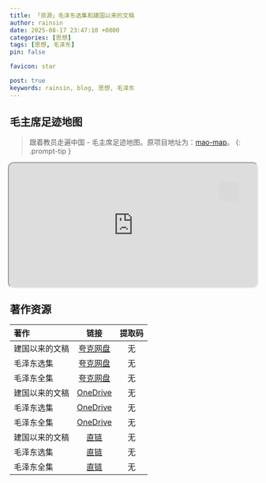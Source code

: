 ```yaml
---
title: 「资源」毛泽东选集和建国以来的文稿
author: rainsin
date: 2025-08-17 23:47:10 +0800
categories: [思想]
tags: [思想, 毛泽东]
pin: false

favicon: star

post: true
keywords: rainsin, blog, 思想, 毛泽东
---
```


<style>
#access-tags,#panel-wrapper,#access-lastmod{
    display: none;
}
#core-wrapper, #tail-wrapper {
    width: 100%;
    padding-right: 0 !important;
    padding-left: 0 !important;
}

.mandelbrot-box{
    position: absolute;
    width: 100%;
    height: 100%;
    top: 0;
    right: 0;
}

.mandelbrot-box[data-screen="no"]{
    border-radius: 12px;
}

.mandelbrot-out-box{
    position: relative;
    width: 100%;
    transition: all .4s ease-in-out;
    z-index: 100000;
}

.mandelbrot-out-box[data-screen="all"]{
    position: fixed;
    top: 0;
    left: 0;
    right: 0;
    bottom: 0;
}

.mandelbrot-out-box[data-screen="no"]{
    position: relative;
    top: 0;
    left: 0;
    aspect-ratio: 2/1;
    margin-bottom: 20px;
}

.screen-mandelbrot{
    position: absolute;
    top: 40px;
    right: 40px;
    width: 40px;
    height: 40px;
    background-color: rgb(217, 217, 217);
    border-radius: 8px;
    display: flex;
    justify-content: center;
    align-content: center;
    flex-wrap: nowrap;
    background-size: cover;
    background-position: center;
}

.screen-mandelbrot[data-screen="all"]{
    background-image: url(https://rainsin-1305486451.file.myqcloud.com/rainsin-blog/img/icon/%E9%80%80%E5%87%BA%E5%85%A8%E5%B1%8F.png);
}

.screen-mandelbrot[data-screen="no"]{
    background-image: url(https://rainsin-1305486451.file.myqcloud.com/rainsin-blog/img/icon/%E5%85%A8%E5%B1%8F.png);
}
</style>

<style>
        @import url('https://cdn.rainsin.cn/草檀斋毛泽东字体/result.css');
        
        .quote-banner {
            position: relative;
            background: linear-gradient(120deg, #d32f2f 0%, #b71c1c 100%);
            padding: 30px 20px;
            margin: 20px 0;
            border-radius: 8px;
            box-shadow: 0 4px 20px rgba(211, 47, 47, 0.2);
            overflow: hidden;
        }
        
        .quote-banner::before {
            content: '';
            position: absolute;
            top: 0;
            left: 0;
            right: 0;
            bottom: 0;
            background: linear-gradient(45deg, transparent 48%, rgba(255,255,255,0.05) 49%, rgba(255,255,255,0.05) 51%, transparent 52%);
            pointer-events: none;
        }
        
        .quote-content {
            position: relative;
            z-index: 2;
            max-width: 700px;
            margin: 0 auto;
            text-align: center;
        }
        
        .quote-mark {
            color: rgba(255, 255, 255, 0.3);
            font-size: 4em;
            line-height: 0.5;
            font-family: Georgia, serif;
        }
        
        .quote-text {
            font-size: 1.5em;
            font-weight: 600;
            color: #ffffff;
            text-shadow: 0 2px 4px rgba(0, 0, 0, 0.3);
            line-height: 1.6;
            margin: 20px 0;
            letter-spacing: 1px;
        }
        
        .quote-author {
            font-family: '草檀斋毛泽东字体', serif;
            font-size: 1em;
            font-weight: 400;
            color: rgba(255, 255, 255, 0.9);
            text-align: right;
            margin-top: 20px;
            letter-spacing: 2px;
        }
        
        .quote-author::before {
            content: "—— ";
            color: rgba(255, 255, 255, 0.6);
        }
        
        .accent-line {
            width: 60px;
            height: 3px;
            background: rgba(255, 255, 255, 0.8);
            margin: 15px auto;
            border-radius: 2px;
        }
        
        @media (max-width: 768px) {
            .quote-banner {
                padding: 25px 15px;
                margin: 15px 0;
            }
            
            .quote-text {
                font-size: 1.2em;
                letter-spacing: 0.5px;
            }
            
            .quote-author {
                font-size: 0.9em;
                letter-spacing: 1px;
            }
            
            .quote-mark {
                font-size: 3em;
            }
        }
        
        /* 适配深色主题 */
        @media (prefers-color-scheme: dark) {
            .quote-banner {
                box-shadow: 0 4px 20px rgba(211, 47, 47, 0.3);
            }
        }
        
        /* 更柔和的变体 */
        .quote-banner.soft {
            background: linear-gradient(120deg, #c62828 0%, #ad1457 100%);
            box-shadow: 0 4px 20px rgba(198, 40, 40, 0.15);
        }
        
        /* 极简变体 */
        .quote-banner.minimal {
            background: #c62828;
            box-shadow: none;
            border-left: 4px solid #ffffff;
        }
    </style>

<h2>
<i class="fa-solid fa-map-location-dot"></i> 毛主席足迹地图
</h2>

> 跟着教员走遍中国 - 毛主席足迹地图。原项目地址为：[mao-map](https://github.com/sansan0/mao-map)。
{: .prompt-tip }

<div class="mandelbrot-out-box " id="mandelbrot-out-box" data-screen="no">
<iframe src="https://mao.rainsin.cn" class="mandelbrot-box" id="mandelbrot-box" data-screen="no"></iframe>
<div class="screen-mandelbrot " id="screen-mandelbrot" data-screen="no">
  
</div>
</div>

## 著作资源

| 著作                     | 链接          | 提取码 |
| :--------------------------- | :---------------: | :------: |
| 建国以来的文稿            | [夸克网盘](https://pan.quark.cn/s/e992ad7d3c39)   | 无 |
| 毛泽东选集               | [夸克网盘](https://pan.quark.cn/s/2b041306f3c0)   | 无 |
| 毛泽东全集               | [夸克网盘](https://pan.quark.cn/s/19cca8ae871a)   | 无 |
| 建国以来的文稿            | [OneDrive](https://1drv.ms/u/c/85534a39c5d9ab87/EXU_8mp-PKxGg8b8gKIKOq4ByiHuTw7ahMnpJltSwXF3TQ?e=W1QM2M)   | 无 |
| 毛泽东选集               | [OneDrive](https://1drv.ms/u/c/85534a39c5d9ab87/EeAX9W6NuX1CjiYmmi0w2RcB8fjTRivVH-990zhLQCbgsQ?e=qMDzFl)   | 无 |
| 毛泽东全集               | [OneDrive](https://1drv.ms/u/c/85534a39c5d9ab87/EcBafbZ_5ntKk7UfPAY7EqYBJEkO90weXMkNiWw0I7qYxw?e=dmx7yR)   | 无 |
| 建国以来的文稿            | [直链](https://dlink.host/1drv/aHR0cHM6Ly8xZHJ2Lm1zL3UvYy84NTUzNGEzOWM1ZDlhYjg3L0VYVV84bXAtUEt4R2c4YjhnS0lLT3E0QnlpSHVUdzdhaE1ucEpsdFN3WEYzVFE_ZT1XMVFNMk0.7z)   | 无 |
| 毛泽东选集               | [直链](https://dlink.host/1drv/aHR0cHM6Ly8xZHJ2Lm1zL3UvYy84NTUzNGEzOWM1ZDlhYjg3L0VlQVg5VzZOdVgxQ2ppWW1taTB3MlJjQjhmalRSaXZWSC05OTB6aExRQ2Jnc1E_ZT1xTUR6Rmw.7z)   | 无 |
| 毛泽东全集               | [直链](https://dlink.host/1drv/aHR0cHM6Ly8xZHJ2Lm1zL3UvYy84NTUzNGEzOWM1ZDlhYjg3L0VjQmFmYlpfNW50S2s3VWZQQVk3RXFZQkpFa085MHdlWE1rTmlXdzBJN3FZeHc_ZT1kbXg3eVI.7z)   | 无 |

<script defer>
let butt = document.getElementById("screen-mandelbrot");
let out = document.getElementById("mandelbrot-out-box");
let main = document.getElementById("mandelbrot-box");

butt.onclick = (e) => {
    if (butt.getAttribute("data-screen") == "no" && out.getAttribute("data-screen") == "no") {
        butt.setAttribute("data-screen", "all");
        out.setAttribute("data-screen", "all");
        main.setAttribute("data-screen", "all");
    } else {
        butt.setAttribute("data-screen", "no");
        out.setAttribute("data-screen", "no");
        main.setAttribute("data-screen", "no");
    }
}
</script>
